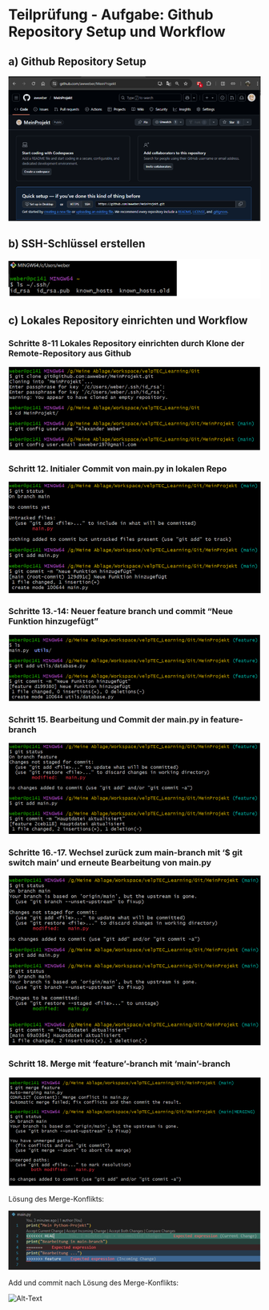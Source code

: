 # Teilprüfung - Aufgabe: Github Repository Setup und Workflow

## a) Github Repository Setup

![Alt-Text](/screenshots/github_setup.PNG)

## b) SSH-Schlüssel erstellen

![Alt-Text](/screenshots/ssh_check.PNG)

## c) Lokales Repository einrichten und Workflow

### Schritte 8-11 Lokales Repository einrichten durch Klone der Remote-Repository aus Github

![Alt-Text](/screenshots/lokale_repo_konfigurieren.PNG)

### Schritt 12. Initialer Commit von main.py in lokalen Repo

![Alt-Text](/screenshots/initialer_commit.PNG)

### Schritte 13.-14: Neuer feature branch und commit “Neue Funktion hinzugefügt”

![Alt-Text](/screenshots/neuer_feature_branch_commit.PNG)

### Schritt 15.  Bearbeitung und Commit der main.py in feature-branch

![Alt-Text](/screenshots/feature_edit_commit.PNG)

### Schritte 16.-17. Wechsel zurück zum main-branch mit ‘$ git switch main’ und erneute Bearbeitung von main.py

![Alt-Text](/screenshots/main_edit_commit.PNG)

### Schritt 18. Merge mit ‘feature’-branch mit ‘main’-branch

![Alt-Text](/screenshots/merge_conflict.PNG)

Lösung des Merge-Konflikts:

![Alt-Text](/screenshots/merge_conflict_solve.PNG)

Add und commit nach Lösung des Merge-Konflikts:

![Alt-Text](/screenshots/solved_merge_conflict.PNG)
